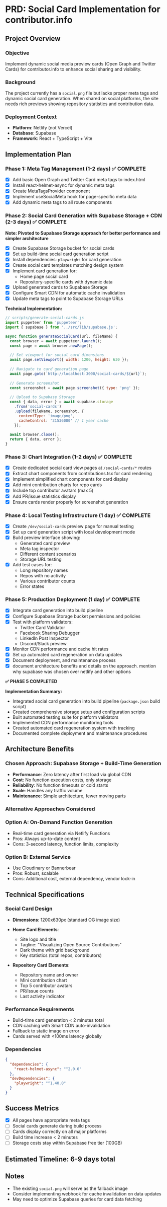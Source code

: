 # PRD: Social Card Implementation for contributor.info

## Project Overview

### Objective
Implement dynamic social media preview cards (Open Graph and Twitter Cards) for contributor.info to enhance social sharing and visibility.

### Background
The project currently has a `social.png` file but lacks proper meta tags and dynamic social card generation. When shared on social platforms, the site needs rich previews showing repository statistics and contribution data.

### Deployment Context
- **Platform**: Netlify (not Vercel)
- **Database**: Supabase
- **Framework**: React + TypeScript + Vite

## Implementation Plan

### Phase 1: Meta Tag Management (1-2 days) ✅ COMPLETE
- [x] Add basic Open Graph and Twitter Card meta tags to index.html
- [x] Install react-helmet-async for dynamic meta tags
- [x] Create MetaTagsProvider component
- [x] Implement useSocialMeta hook for page-specific meta data
- [x] Add dynamic meta tags to all route components

### Phase 2: Social Card Generation with Supabase Storage + CDN (2-3 days) ✅ COMPLETE
**Note: Pivoted to Supabase Storage approach for better performance and simpler architecture**

- [x] Create Supabase Storage bucket for social cards
- [x] Set up build-time social card generation script
- [x] Install dependencies: `playwright` for card generation
- [x] Create social card templates matching design system
- [x] Implement card generation for:
  - Home page social card
  - Repository-specific cards with dynamic data
- [x] Upload generated cards to Supabase Storage
- [x] Configure Smart CDN for automatic cache invalidation
- [x] Update meta tags to point to Supabase Storage URLs

**Technical Implementation:**
```javascript
// scripts/generate-social-cards.js
import puppeteer from 'puppeteer';
import { supabase } from '../src/lib/supabase.js';

async function generateSocialCard(url, fileName) {
  const browser = await puppeteer.launch();
  const page = await browser.newPage();
  
  // Set viewport for social card dimensions
  await page.setViewport({ width: 1200, height: 630 });
  
  // Navigate to card generation page
  await page.goto(`http://localhost:3000/social-cards/${url}`);
  
  // Generate screenshot
  const screenshot = await page.screenshot({ type: 'png' });
  
  // Upload to Supabase Storage
  const { data, error } = await supabase.storage
    .from('social-cards')
    .upload(fileName, screenshot, {
      contentType: 'image/png',
      cacheControl: '31536000' // 1 year cache
    });
    
  await browser.close();
  return { data, error };
}
```

### Phase 3: Chart Integration (1-2 days) ✅ COMPLETE
- [x] Create dedicated social card view pages at `/social-cards/*` routes
- [x] Extract chart components from contributions.tsx for card rendering
- [x] Implement simplified chart components for card display
- [x] Add mini contribution charts for repo cards
- [x] Include top contributor avatars (max 5)
- [x] Add PR/issue statistics display
- [x] Ensure cards render properly for screenshot generation

### Phase 4: Local Testing Infrastructure (1 day) ✅ COMPLETE
- [x] Create `/dev/social-cards` preview page for manual testing
- [x] Set up card generation script with local development mode
- [x] Build preview interface showing:
  - Generated card preview
  - Meta tag inspector
  - Different content scenarios
  - Storage URL testing
- [x] Add test cases for:
  - Long repository names
  - Repos with no activity
  - Various contributor counts
  - Error states

### Phase 5: Production Deployment (1 day) ✅ COMPLETE
- [x] Integrate card generation into build pipeline
- [x] Configure Supabase Storage bucket permissions and policies
- [x] Test with platform validators:
  - Twitter Card Validator
  - Facebook Sharing Debugger
  - LinkedIn Post Inspector
  - Discord/Slack preview
- [x] Monitor CDN performance and cache hit rates
- [x] Set up automated card regeneration on data updates
- [x] Document deployment, and maintenance process
- [x] document architecture benefits and details on the approach. mention why supabase was chosen over netlify and other options

**✅ PHASE 5 COMPLETED**

**Implementation Summary:**
- Integrated social card generation into build pipeline (`package.json` build script)
- Created comprehensive storage setup and configuration scripts
- Built automated testing suite for platform validators
- Implemented CDN performance monitoring tools
- Created automated card regeneration system with tracking
- Documented complete deployment and maintenance procedures

## Architecture Benefits

### Chosen Approach: Supabase Storage + Build-Time Generation
- **Performance**: Zero latency after first load via global CDN
- **Cost**: No function execution costs, only storage
- **Reliability**: No function timeouts or cold starts
- **Scale**: Handles any traffic volume
- **Maintenance**: Simple architecture, fewer moving parts

### Alternative Approaches Considered

### Option A: On-Demand Function Generation
- Real-time card generation via Netlify Functions
- Pros: Always up-to-date content
- Cons: 3-second latency, function limits, complexity

### Option B: External Service
- Use Cloudinary or Bannerbear
- Pros: Robust, scalable
- Cons: Additional cost, external dependency, vendor lock-in

## Technical Specifications

### Social Card Design
- **Dimensions**: 1200x630px (standard OG image size)
- **Home Card Elements**:
  - Site logo and title
  - Tagline: "Visualizing Open Source Contributions"
  - Dark theme with grid background
  - Key statistics (total repos, contributors)
  
- **Repository Card Elements**:
  - Repository name and owner
  - Mini contribution chart
  - Top 5 contributor avatars
  - PR/Issue counts
  - Last activity indicator

### Performance Requirements
- Build-time card generation < 2 minutes total
- CDN caching with Smart CDN auto-invalidation
- Fallback to static image on error
- Cards served with <100ms latency globally

### Dependencies
```json
{
  "dependencies": {
    "react-helmet-async": "^2.0.0"
  },
  "devDependencies": {
    "playwright": "^1.40.0"
  }
}
```

## Success Metrics
- [x] All pages have appropriate meta tags
- [ ] Social cards generate during build process
- [ ] Cards display correctly on all major platforms
- [ ] Build time increase < 2 minutes
- [ ] Storage costs stay within Supabase free tier (100GB)

## Estimated Timeline: 6-9 days total

## Notes
- The existing `social.png` will serve as the fallback image
- Consider implementing webhook for cache invalidation on data updates
- May need to optimize Supabase queries for card data fetching